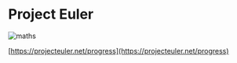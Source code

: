 # Project Euler

![maths](https://www.rd.com/wp-content/uploads/2018/02/math-problem.jpg)

[https://projecteuler.net/progress](https://projecteuler.net/progress)
